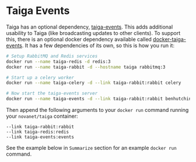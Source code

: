 Taiga Events
============

Taiga has an optional dependency, [taiga-events](https://github.com/taigaio/taiga-events).
This adds additional usability to Taiga (like broadcasting updates to other clients).
To support this, there is an optional docker dependency available called [docker-taiga-events](https://github.com/benhutchins/docker-taiga-events).
It has a few dependencies of its own, so this is how you run it:

```bash
# Setup RabbitMQ and Redis services
docker run --name taiga-redis -d redis:3
docker run --name taiga-rabbit -d --hostname taiga rabbitmq:3

# Start up a celery worker
docker run --name taiga-celery -d --link taiga-rabbit:rabbit celery

# Now start the taiga-events server
docker run --name taiga-events -d --link taiga-rabbit:rabbit benhutchins/taiga-events
```

Then append the following arguments to your `docker run` command running your `novanet/taiga` container:

    --link taiga-rabbit:rabbit
    --link taiga-redis:redis
    --link taiga-events:events

See the example below in `Summarize` section for an example `docker run` command.
